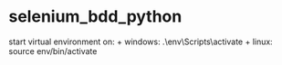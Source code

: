 # selenium_bdd_python
start virtual environment on:
    + windows: .\env\Scripts\activate
    + linux: source env/bin/activate

